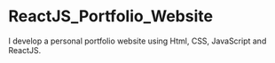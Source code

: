 # ReactJS_Portfolio_Website
I develop a personal portfolio website using Html, CSS, JavaScript and ReactJS.
